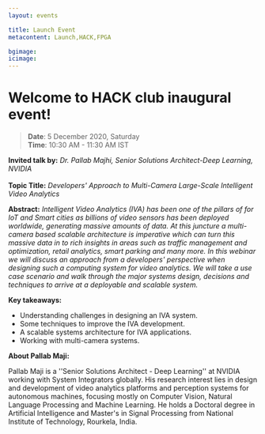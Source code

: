```yaml
---
layout: events

title: Launch Event
metacontent: Launch,HACK,FPGA

bgimage: 
icimage: 
---
```


# **Welcome to** HACK **club inaugural event!**

 >**Date**: 5 December 2020, Saturday
  <br>**Time**: 10:30 AM - 11:30 AM IST

**Invited talk by:** *Dr. Pallab Majhi, Senior Solutions Architect-Deep Learning, NVIDIA* <br>
<br>
**Topic Title:** *Developers' Approach to Multi-Camera Large-Scale Intelligent Video
Analytics*

**Abstract:** *Intelligent Video Analytics (IVA) has been one of the pillars of for IoT and
Smart cities as billions of video sensors has been deployed worldwide, generating
massive amounts of data.  At this juncture a multi-camera based scalable architecture
is imperative which can turn this massive data in to rich insights in areas such as
traffic management and optimization, retail analytics, smart parking and many more.
In this webinar we will discuss an approach from a developers' perspective when
designing such a computing system for video analytics. We will take a use case
scenario and walk through the major systems design, decisions and techniques to
arrive at a deployable and scalable system.*

**Key takeaways:**
- Understanding challenges in designing an IVA system.
- Some techniques to improve the IVA development.
- A scalable systems architecture for IVA applications.
- Working with multi-camera systems.

**About Pallab Maji:**

Pallab Maji is a ''Senior Solutions Architect -  Deep Learning'' at NVIDIA working
with System Integrators globally. His research interest lies in design and development
of video analytics platforms and perception systems for autonomous machines,
focusing mostly on Computer Vision, Natural Language Processing and Machine
Learning. He holds a Doctoral degree in Artificial Intelligence and Master's in Signal
Processing from National Institute of Technology, Rourkela, India.




